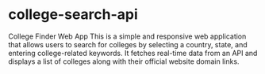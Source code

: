 # college-search-api
College Finder Web App This is a simple and responsive web application that allows users to search for colleges by selecting a country, state, and entering college-related keywords. It fetches real-time data from an API and displays a list of colleges along with their official website domain links.
